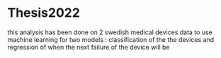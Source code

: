 # Thesis2022
this analysis has been done on 2 swedish medical devices data to use machine learning for two models : classification of the the  devices and regression of when the next failure of the device will be 
 
